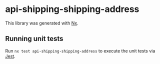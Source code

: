 # api-shipping-shipping-address

This library was generated with [Nx](https://nx.dev).

## Running unit tests

Run `nx test api-shipping-shipping-address` to execute the unit tests via [Jest](https://jestjs.io).
